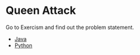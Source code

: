 # Queen Attack

Go to Exercism and find out the problem statement.

* [Java](https://exercism.org/tracks/java/exercises/queen-attack)
* [Python](https://exercism.org/tracks/python/exercises/queen-attack)
